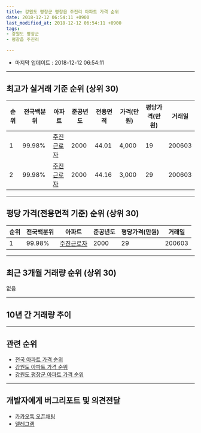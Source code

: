 ```yaml
---
title: 강원도 평창군 평창읍 주진리 아파트 가격 순위
date: 2018-12-12 06:54:11 +0900
last_modified_at: 2018-12-12 06:54:11 +0900
tags:
- 강원도 평창군
- 평창읍 주진리

---
```


* 마지막 업데이트 : 2018-12-12 06:54:11

---

## 최고가 실거래 기준 순위 (상위 30)


|순위|전국백분위|아파트|준공년도|전용면적|가격(만원)|평당가격(만원)|거래일|
|---|---|---|---|---|---|---|---|
|1|99.98%|[주진근로자](https://search.naver.com/search.naver?query=%EA%B0%95%EC%9B%90%EB%8F%84+%ED%8F%89%EC%B0%BD%EA%B5%B0+%ED%8F%89%EC%B0%BD%EC%9D%8D+%EC%A3%BC%EC%A7%84%EB%A6%AC+%EC%A3%BC%EC%A7%84%EA%B7%BC%EB%A1%9C%EC%9E%90)|2000|44.01|4,000|19|200603|
|2|99.98%|[주진근로자](https://search.naver.com/search.naver?query=%EA%B0%95%EC%9B%90%EB%8F%84+%ED%8F%89%EC%B0%BD%EA%B5%B0+%ED%8F%89%EC%B0%BD%EC%9D%8D+%EC%A3%BC%EC%A7%84%EB%A6%AC+%EC%A3%BC%EC%A7%84%EA%B7%BC%EB%A1%9C%EC%9E%90)|2000|44.16|3,000|29|200603|


---

## 평당 가격(전용면적 기준) 순위 (상위 30)


|순위|전국백분위|아파트|준공년도|평당가격(만원)|거래일|
|---|---|---|---|---|---|
|1|99.98%|[주진근로자](https://search.naver.com/search.naver?query=%EA%B0%95%EC%9B%90%EB%8F%84+%ED%8F%89%EC%B0%BD%EA%B5%B0+%ED%8F%89%EC%B0%BD%EC%9D%8D+%EC%A3%BC%EC%A7%84%EB%A6%AC+%EC%A3%BC%EC%A7%84%EA%B7%BC%EB%A1%9C%EC%9E%90)|2000|29|200603|


---

## 최근 3개월 거래량 순위 (상위 30)

없음

---

## 10년 간 거래량 추이


<div style="width:100%;">
    <canvas id="deal_progress" height="250"></canvas>
</div>

<script>
new Chart(document.getElementById("deal_progress"), {
    type: 'line',
    data: {
        labels: ['200812','200901','200902','200903','200904','200905','200906','200907','200908','200909','200910','200911','200912','201001','201002','201003','201004','201005','201006','201007','201008','201009','201010','201011','201012','201101','201102','201103','201104','201105','201106','201107','201108','201109','201110','201111','201112','201201','201202','201203','201204','201205','201206','201207','201208','201209','201210','201211','201212','201301','201302','201303','201304','201305','201306','201307','201308','201309','201310','201311','201312','201401','201402','201403','201404','201405','201406','201407','201408','201409','201410','201411','201412','201501','201502','201503','201504','201505','201506','201507','201508','201509','201510','201511','201512','201601','201602','201603','201604','201605','201606','201607','201608','201609','201610','201611','201612','201701','201702','201703','201704','201705','201706','201707','201708','201709','201710','201711','201712','201801','201802','201803','201804','201805','201806','201807','201808','201809','201810','201811','201812'],
        datasets: [{
            label: '실거래 수',
            pointRadius: 1,
            data: [0, 1, 1, 2, 3, 1, 0, 0, 1, 0, 2, 1, 0, 3, 1, 2, 0, 2, 0, 0, 4, 0, 1, 1, 0, 2, 1, 0, 0, 0, 1, 0, 0, 0, 0, 0, 1, 0, 0, 0, 0, 1, 0, 0, 1, 0, 0, 0, 0, 0, 0, 0, 0, 0, 0, 0, 0, 0, 0, 0, 0, 0, 0, 0, 0, 0, 0, 0, 1, 0, 0, 0, 0, 0, 0, 0, 0, 0, 0, 0, 0, 0, 0, 0, 0, 0, 0, 0, 0, 0, 0, 0, 1, 1, 1, 0, 0, 0, 0, 0, 0, 0, 0, 0, 0, 0, 0, 0, 0, 1, 0, 0, 1, 0, 0, 0, 0, 2, 0, 0, 0],
            borderColor: "rgba(255, 201, 14, 1)",
            backgroundColor: "rgba(255, 201, 14, 0.5)",
            fill: true,
        }]
    },
    options: {
        responsive: true,
        title: {
            display: true,
            text: '10년간 거래량 추이'
        },
        tooltips: {
            mode: 'index',
            intersect: false,
        },
        hover: {
            mode: 'nearest',
            intersect: true
        },
        scales: {
            xAxes: [{
                display: true,
                scaleLabel: {
                    display: true,
                    labelString: '년/월'
                }
            }],
            yAxes: [{
                display: true,
                ticks: {
                    suggestedMin: 0,
                },
                scaleLabel: {
                    display: true,
                    labelString: '실거래 수'
                }
            }]
        }
    }
});

</script>


---

## 관련 순위

- [전국 아파트 가격 순위](https://inasie.github.io/apt-ranking/전국)
- [강원도 아파트 가격 순위](https://inasie.github.io/apt-ranking/강원도)
- [강원도 평창군 아파트 가격 순위](https://inasie.github.io/apt-ranking/강원도-평창군)


---

## 개발자에게 버그리포트 및 의견전달

- [카카오톡 오픈채팅](https://open.kakao.com/o/gLJUAP4)
- [텔레그램](https://t.me/inasie)

